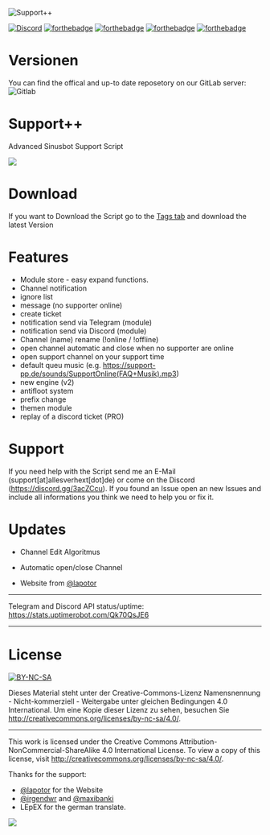 ![Support++](https://media.discordapp.net/attachments/318089129307013120/352500865996947466/Support.png)

[![Discord](https://discordapp.com/api/guilds/303663158923493376/widget.png)](https://discord.gg/q3pAcGA)
[![forthebadge](http://forthebadge.com/images/badges/uses-js.svg)](http://forthebadge.com)
[![forthebadge](http://forthebadge.com/images/badges/built-with-love.svg)](http://forthebadge.com)
[![forthebadge](http://forthebadge.com/images/badges/cc-nc-sa.svg)](http://forthebadge.com)
[![forthebadge](http://forthebadge.com/images/badges/check-it-out.svg)](http://forthebadge.com)

# Versionen
You can find the offical and up-to date reposetory on our GitLab server: ![Gitlab](https://gitlab.support-pp.de/support/support-pp)

# Support++
Advanced Sinusbot Support Script

![](https://allesverhext.de/upload/support/1.png)

# Download

If you want to Download the Script go to the [Tags tab](https://gitlab.support-pp.de/support/support-pp/tags/2.0.4.7) and download the latest Version

# Features

- Module store - easy expand functions.
- Channel notification
- ignore list
- message (no supporter online)
- create ticket
- notification send via Telegram (module)
- notification send via Discord (module)
- Channel (name) rename (!online / !offline)
- open channel automatic and close when no supporter are online
- open support channel on your support time
- default queu music (e.g. https://support-pp.de/sounds/SupportOnline(FAQ+Musik).mp3)
- new engine (v2)
- antifloot system
- prefix change
- themen module
- replay of a discord ticket (PRO)


# Support
If you need help with the Script send me an E-Mail (support[at]allesverhext[dot]de) or come on the Discord (https://discord.gg/3acZCcu).
If you found an Issue open an new Issues and include all informations you think we need to help you or fix it.


# Updates

- Channel Edit Algoritmus
- Automatic open/close Channel

- Website from [@lapotor](https://github.com/lapotor)
______________________________________________________________________
 Telegram and Discord API status/uptime:
 https://stats.uptimerobot.com/Qk70QsJE6
 ______________________________________________________________________

# License
[![BY-NC-SA](https://mirrors.creativecommons.org/presskit/buttons/88x31/png/by-nc-sa.png)](LICENSE.md)

Dieses Material steht unter der Creative-Commons-Lizenz Namensnennung - Nicht-kommerziell - Weitergabe unter gleichen Bedingungen 4.0 International. Um eine Kopie dieser Lizenz zu sehen, besuchen Sie http://creativecommons.org/licenses/by-nc-sa/4.0/.
____________________
This work is licensed under the Creative Commons Attribution-NonCommercial-ShareAlike 4.0 International License. To view a copy of this license, visit http://creativecommons.org/licenses/by-nc-sa/4.0/.



Thanks for the support:

- [@lapotor](https://github.com/lapotor) for the Website
- [@irgendwr](https://github.com/irgendwr) and [@maxibanki](https://github.com/maxibanki)
- LEpEX for the german translate.

![](https://allesverhext.de/upload/support/9.png)
